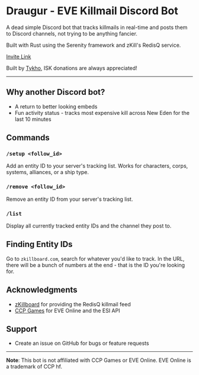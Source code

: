 
# Draugur - EVE Killmail Discord Bot

A dead simple Discord bot that tracks killmails in real-time and posts them to Discord channels, not trying to be anything fancier.

Built with Rust using the Serenity framework and zKill's RedisQ service.

[Invite Link](https://discord.com/oauth2/authorize?client_id=1200488782110138488&permissions=84032&integration_type=0&scope=applications.commands+bot)

Built by [Tykho](https://zkillboard.com/character/2113678525/), ISK donations are always appreciated!

___

## Why another Discord bot?

- A return to better looking embeds
- Fun activity status - tracks most expensive kill across New Eden for the last 10 minutes

## Commands

### `/setup <follow_id>`
Add an entity ID to your server's tracking list. Works for characters, corps, systems, alliances, or a ship type.

### `/remove <follow_id>`
Remove an entity ID from your server's tracking list.

### `/list`
Display all currently tracked entity IDs and the channel they post to.

## Finding Entity IDs

Go to `zkillboard.com`, search for whatever you'd like to track. In the URL, there will be a bunch of numbers at the end - that is the ID you're looking for.

## Acknowledgments

- [zKillboard](https://zkillboard.com/) for providing the RedisQ killmail feed
- [CCP Games](https://www.ccpgames.com/) for EVE Online and the ESI API

## Support

- Create an issue on GitHub for bugs or feature requests

---

**Note**: This bot is not affiliated with CCP Games or EVE Online. EVE Online is a trademark of CCP hf.
